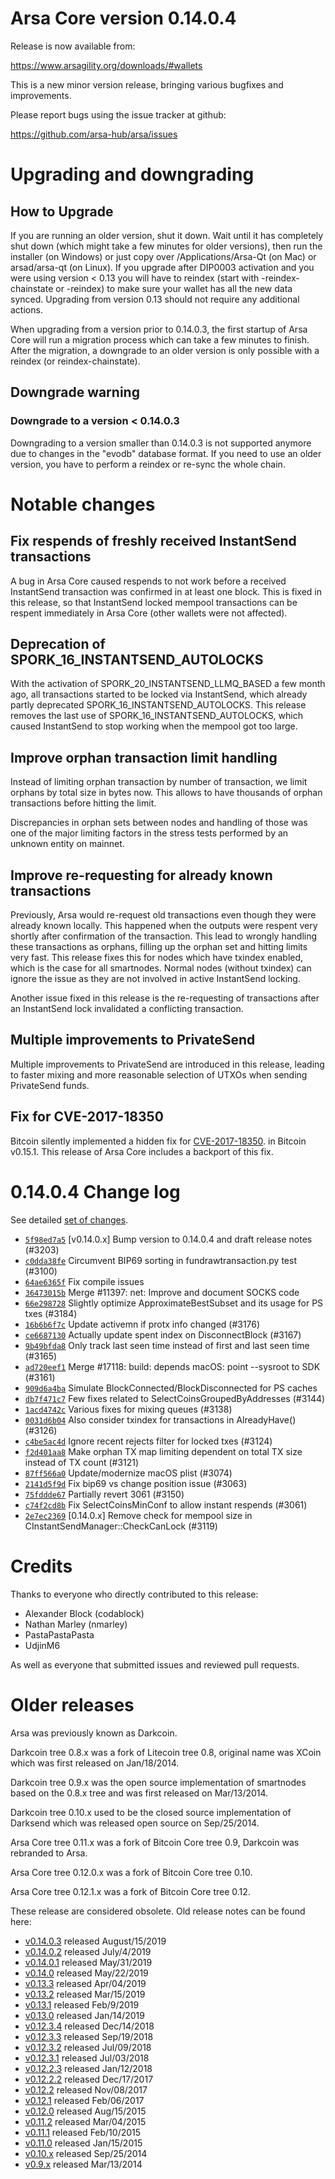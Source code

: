 Arsa Core version 0.14.0.4
==========================

Release is now available from:

  <https://www.arsagility.org/downloads/#wallets>

This is a new minor version release, bringing various bugfixes and improvements.

Please report bugs using the issue tracker at github:

  <https://github.com/arsa-hub/arsa/issues>


Upgrading and downgrading
=========================

How to Upgrade
--------------

If you are running an older version, shut it down. Wait until it has completely
shut down (which might take a few minutes for older versions), then run the
installer (on Windows) or just copy over /Applications/Arsa-Qt (on Mac) or
arsad/arsa-qt (on Linux). If you upgrade after DIP0003 activation and you were
using version < 0.13 you will have to reindex (start with -reindex-chainstate
or -reindex) to make sure your wallet has all the new data synced. Upgrading from
version 0.13 should not require any additional actions.

When upgrading from a version prior to 0.14.0.3, the
first startup of Arsa Core will run a migration process which can take a few minutes
to finish. After the migration, a downgrade to an older version is only possible with
a reindex (or reindex-chainstate).

Downgrade warning
-----------------

### Downgrade to a version < 0.14.0.3

Downgrading to a version smaller than 0.14.0.3 is not supported anymore due to changes
in the "evodb" database format. If you need to use an older version, you have to perform
a reindex or re-sync the whole chain.

Notable changes
===============

Fix respends of freshly received InstantSend transactions
---------------------------------------------------------

A bug in Arsa Core caused respends to not work before a received InstantSend transaction was confirmed in at least
one block. This is fixed in this release, so that InstantSend locked mempool transactions can be
respent immediately in Arsa Core (other wallets were not affected).

Deprecation of SPORK_16_INSTANTSEND_AUTOLOCKS
---------------------------------------------

With the activation of SPORK_20_INSTANTSEND_LLMQ_BASED a few month ago, all transactions started to be locked via
InstantSend, which already partly deprecated SPORK_16_INSTANTSEND_AUTOLOCKS. This release removes the last use
of SPORK_16_INSTANTSEND_AUTOLOCKS, which caused InstantSend to stop working when the mempool got too large.

Improve orphan transaction limit handling
-----------------------------------------

Instead of limiting orphan transaction by number of transaction, we limit orphans by total size in bytes
now. This allows to have thousands of orphan transactions before hitting the limit.

Discrepancies in orphan sets between nodes and handling of those was one of the major limiting factors in
the stress tests performed by an unknown entity on mainnet.

Improve re-requesting for already known transactions
----------------------------------------------------

Previously, Arsa would re-request old transactions even though they were already known locally. This
happened when the outputs were respent very shortly after confirmation of the transaction. This lead to
wrongly handling these transactions as orphans, filling up the orphan set and hitting limits very fast.
This release fixes this for nodes which have txindex enabled, which is the case for all smartnodes. Normal
nodes (without txindex) can ignore the issue as they are not involved in active InstantSend locking.

Another issue fixed in this release is the re-requesting of transactions after an InstantSend lock invalidated
a conflicting transaction.

Multiple improvements to PrivateSend
------------------------------------

Multiple improvements to PrivateSend are introduced in this release, leading to faster mixing and more
reasonable selection of UTXOs when sending PrivateSend funds.

Fix for CVE-2017-18350
----------------------

Bitcoin silently implemented a hidden fix for [CVE-2017-18350](https://lists.linuxfoundation.org/pipermail/bitcoin-dev/2019-November/017453.html).
in Bitcoin v0.15.1. This release of Arsa Core includes a backport of this fix.


0.14.0.4 Change log
===================

See detailed [set of changes](https://github.com/arsa-hub/arsa/compare/v0.14.0.3...arsa:v0.14.0.4).

- [`5f98ed7a5`](https://github.com/arsa-hub/arsa/commit/5f98ed7a5) [v0.14.0.x] Bump version to 0.14.0.4 and draft release notes (#3203)
- [`c0dda38fe`](https://github.com/arsa-hub/arsa/commit/c0dda38fe) Circumvent BIP69 sorting in fundrawtransaction.py test (#3100)
- [`64ae6365f`](https://github.com/arsa-hub/arsa/commit/64ae6365f) Fix compile issues
- [`36473015b`](https://github.com/arsa-hub/arsa/commit/36473015b) Merge #11397: net: Improve and document SOCKS code
- [`66e298728`](https://github.com/arsa-hub/arsa/commit/66e298728) Slightly optimize ApproximateBestSubset and its usage for PS txes (#3184)
- [`16b6b6f7c`](https://github.com/arsa-hub/arsa/commit/16b6b6f7c) Update activemn if protx info changed (#3176)
- [`ce6687130`](https://github.com/arsa-hub/arsa/commit/ce6687130) Actually update spent index on DisconnectBlock (#3167)
- [`9b49bfda8`](https://github.com/arsa-hub/arsa/commit/9b49bfda8) Only track last seen time instead of first and last seen time (#3165)
- [`ad720eef1`](https://github.com/arsa-hub/arsa/commit/ad720eef1) Merge #17118: build: depends macOS: point --sysroot to SDK (#3161)
- [`909d6a4ba`](https://github.com/arsa-hub/arsa/commit/909d6a4ba) Simulate BlockConnected/BlockDisconnected for PS caches
- [`db7f471c7`](https://github.com/arsa-hub/arsa/commit/db7f471c7) Few fixes related to SelectCoinsGroupedByAddresses (#3144)
- [`1acd4742c`](https://github.com/arsa-hub/arsa/commit/1acd4742c) Various fixes for mixing queues (#3138)
- [`0031d6b04`](https://github.com/arsa-hub/arsa/commit/0031d6b04) Also consider txindex for transactions in AlreadyHave() (#3126)
- [`c4be5ac4d`](https://github.com/arsa-hub/arsa/commit/c4be5ac4d) Ignore recent rejects filter for locked txes (#3124)
- [`f2d401aa8`](https://github.com/arsa-hub/arsa/commit/f2d401aa8) Make orphan TX map limiting dependent on total TX size instead of TX count (#3121)
- [`87ff566a0`](https://github.com/arsa-hub/arsa/commit/87ff566a0) Update/modernize macOS plist (#3074)
- [`2141d5f9d`](https://github.com/arsa-hub/arsa/commit/2141d5f9d) Fix bip69 vs change position issue (#3063)
- [`75fddde67`](https://github.com/arsa-hub/arsa/commit/75fddde67) Partially revert 3061 (#3150)
- [`c74f2cd8b`](https://github.com/arsa-hub/arsa/commit/c74f2cd8b) Fix SelectCoinsMinConf to allow instant respends (#3061)
- [`2e7ec2369`](https://github.com/arsa-hub/arsa/commit/2e7ec2369) [0.14.0.x] Remove check for mempool size in CInstantSendManager::CheckCanLock (#3119)

Credits
=======

Thanks to everyone who directly contributed to this release:

- Alexander Block (codablock)
- Nathan Marley (nmarley)
- PastaPastaPasta
- UdjinM6

As well as everyone that submitted issues and reviewed pull requests.

Older releases
==============

Arsa was previously known as Darkcoin.

Darkcoin tree 0.8.x was a fork of Litecoin tree 0.8, original name was XCoin
which was first released on Jan/18/2014.

Darkcoin tree 0.9.x was the open source implementation of smartnodes based on
the 0.8.x tree and was first released on Mar/13/2014.

Darkcoin tree 0.10.x used to be the closed source implementation of Darksend
which was released open source on Sep/25/2014.

Arsa Core tree 0.11.x was a fork of Bitcoin Core tree 0.9,
Darkcoin was rebranded to Arsa.

Arsa Core tree 0.12.0.x was a fork of Bitcoin Core tree 0.10.

Arsa Core tree 0.12.1.x was a fork of Bitcoin Core tree 0.12.

These release are considered obsolete. Old release notes can be found here:

- [v0.14.0.3](https://github.com/arsa-hub/arsa/blob/master/doc/release-notes/arsa/release-notes-0.14.0.3.md) released August/15/2019
- [v0.14.0.2](https://github.com/arsa-hub/arsa/blob/master/doc/release-notes/arsa/release-notes-0.14.0.2.md) released July/4/2019
- [v0.14.0.1](https://github.com/arsa-hub/arsa/blob/master/doc/release-notes/arsa/release-notes-0.14.0.1.md) released May/31/2019
- [v0.14.0](https://github.com/arsa-hub/arsa/blob/master/doc/release-notes/arsa/release-notes-0.14.0.md) released May/22/2019
- [v0.13.3](https://github.com/arsa-hub/arsa/blob/master/doc/release-notes/arsa/release-notes-0.13.3.md) released Apr/04/2019
- [v0.13.2](https://github.com/arsa-hub/arsa/blob/master/doc/release-notes/arsa/release-notes-0.13.2.md) released Mar/15/2019
- [v0.13.1](https://github.com/arsa-hub/arsa/blob/master/doc/release-notes/arsa/release-notes-0.13.1.md) released Feb/9/2019
- [v0.13.0](https://github.com/arsa-hub/arsa/blob/master/doc/release-notes/arsa/release-notes-0.13.0.md) released Jan/14/2019
- [v0.12.3.4](https://github.com/arsa-hub/arsa/blob/master/doc/release-notes/arsa/release-notes-0.12.3.4.md) released Dec/14/2018
- [v0.12.3.3](https://github.com/arsa-hub/arsa/blob/master/doc/release-notes/arsa/release-notes-0.12.3.3.md) released Sep/19/2018
- [v0.12.3.2](https://github.com/arsa-hub/arsa/blob/master/doc/release-notes/arsa/release-notes-0.12.3.2.md) released Jul/09/2018
- [v0.12.3.1](https://github.com/arsa-hub/arsa/blob/master/doc/release-notes/arsa/release-notes-0.12.3.1.md) released Jul/03/2018
- [v0.12.2.3](https://github.com/arsa-hub/arsa/blob/master/doc/release-notes/arsa/release-notes-0.12.2.3.md) released Jan/12/2018
- [v0.12.2.2](https://github.com/arsa-hub/arsa/blob/master/doc/release-notes/arsa/release-notes-0.12.2.2.md) released Dec/17/2017
- [v0.12.2](https://github.com/arsa-hub/arsa/blob/master/doc/release-notes/arsa/release-notes-0.12.2.md) released Nov/08/2017
- [v0.12.1](https://github.com/arsa-hub/arsa/blob/master/doc/release-notes/arsa/release-notes-0.12.1.md) released Feb/06/2017
- [v0.12.0](https://github.com/arsa-hub/arsa/blob/master/doc/release-notes/arsa/release-notes-0.12.0.md) released Aug/15/2015
- [v0.11.2](https://github.com/arsa-hub/arsa/blob/master/doc/release-notes/arsa/release-notes-0.11.2.md) released Mar/04/2015
- [v0.11.1](https://github.com/arsa-hub/arsa/blob/master/doc/release-notes/arsa/release-notes-0.11.1.md) released Feb/10/2015
- [v0.11.0](https://github.com/arsa-hub/arsa/blob/master/doc/release-notes/arsa/release-notes-0.11.0.md) released Jan/15/2015
- [v0.10.x](https://github.com/arsa-hub/arsa/blob/master/doc/release-notes/arsa/release-notes-0.10.0.md) released Sep/25/2014
- [v0.9.x](https://github.com/arsa-hub/arsa/blob/master/doc/release-notes/arsa/release-notes-0.9.0.md) released Mar/13/2014


